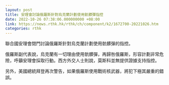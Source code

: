```yaml
---
layout: post
title: 安理會討論俄羅斯針對烏克蘭計劃使用骯髒彈指控
date: 2022-10-26 07:38:06.000000000 +08:00
link: https://news.rthk.hk/rthk/ch/component/k2/1672700-20221026.htm
categories: rthk
---
```


聯合國安理會閉門討論俄羅斯針對烏克蘭計劃使用骯髒彈的指控。

俄羅斯副代表說，烏克蘭有一切理由使用骯髒彈，再歸咎俄羅斯，形容計劃非常危險，呼籲安理會採取行動。西方外交人士則說，莫斯科並無提供證據支持指控。

另外，美國總統拜登再次警告，如果俄羅斯使用戰術核武器，將犯下極其嚴重的錯誤。

